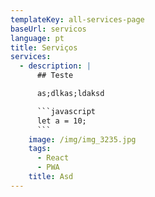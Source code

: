 ```yaml
---
templateKey: all-services-page
baseUrl: servicos
language: pt
title: Serviços
services:
  - description: |
      ## Teste

      as;dlkas;ldaksd

      ```javascript
      let a = 10;
      ```
    image: /img/img_3235.jpg
    tags:
      - React
      - PWA
    title: Asd
---
```


